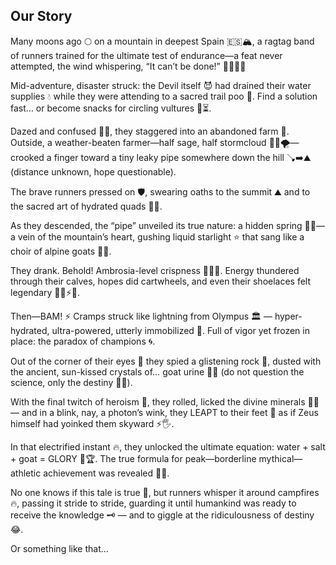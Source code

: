 <div class="section-header">
  <h2 class="bold-text">Our Story</h2>
</div>
<div class="content-panel">

<p>Many moons ago 🌕 on a mountain in deepest Spain 🇪🇸🏔️, a ragtag band of runners trained for the ultimate test of endurance—a feat never attempted, the wind whispering, “It can’t be done!” 💨🙅‍♂️🔥</p>
<p>Mid-adventure, disaster struck: the Devil itself 😈 had drained their water supplies 💧 while they were attending to a sacred trail poo 💩. Find a solution fast… or become snacks for circling vultures 🦅⏳.</p> <p>Dazed and confused 😵‍💫, they staggered into an abandoned farm 🚜. Outside, a weather-beaten farmer—half sage, half stormcloud 🧙‍♂️🌪️—crooked a finger toward a tiny leaky pipe somewhere down the hill 🪠➡️⛰️ (distance unknown, hope questionable).</p>
<p>The brave runners pressed on 🛡️, swearing oaths to the summit ⛰️ and to the sacred art of hydrated quads 💪💦.</p>
<p>As they descended, the “pipe” unveiled its true nature: a hidden spring 🌊✨—a vein of the mountain’s heart, gushing liquid starlight ⭐️ that sang like a choir of alpine goats 🐐🎶.</p> <p>They drank. Behold! Ambrosia-level crispness 🧊😮‍💨. Energy thundered through their calves, hopes did cartwheels, and even their shoelaces felt legendary 🤸‍♀️⚡️👟.</p>
<p>Then—BAM! ⚡️ Cramps struck like lightning from Olympus 🏛️ — hyper-hydrated, ultra-powered, utterly immobilized 🗿. Full of vigor yet frozen in place: the paradox of champions 🌀.</p> <p>Out of the corner of their eyes 👀 they spied a glistening rock 💎, dusted with the ancient, sun-kissed crystals of… goat urine 🐐🧪 (do not question the science, only the destiny 🧠✨).</p>
<p>With the final twitch of heroism 🫨, they rolled, licked the divine minerals 👅💎 — and in a blink, nay, a photon’s wink, they LEAPT to their feet 🚀 as if Zeus himself had yoinked them skyward ⚡️🖐️.</p>
<p>In that electrified instant 🔥, they unlocked the ultimate equation: water + salt + goat = GLORY 🧮🏆. The true formula for peak—borderline mythical—athletic achievement was revealed 🐐💥.</p>
<p>No one knows if this tale is true 🤫, but runners whisper it around campfires 🔥, passing it stride to stride, guarding it until humankind was ready to receive the knowledge 🗝️ — and to giggle at the ridiculousness of destiny 😂.</p>
<p>Or something like that...</p>
</div>